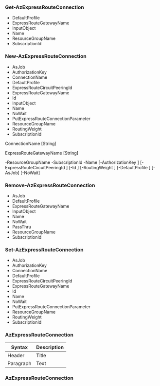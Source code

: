 ### Get-AzExpressRouteConnection
  - DefaultProfile
  - ExpressRouteGatewayName
  - InputObject
  - Name
  - ResourceGroupName
  - SubscriptionId


### New-AzExpressRouteConnection
  - AsJob
  - AuthorizationKey
  - ConnectionName
  - DefaultProfile
  - ExpressRouteCircuitPeeringId
  - ExpressRouteGatewayName
  - Id
  - InputObject
  - Name
  - NoWait
  - PutExpressRouteConnectionParameter
  - ResourceGroupName
  - RoutingWeight
  - SubscriptionId



ConnectionName [String]

ExpressRouteGatewayName [String]

-ResourceGroupName <String>
-SubscriptionId <String>
-Name <String> 
[-AuthorizationKey <String>]
[-ExpressRouteCircuitPeeringId <String>]
[-Id <String>]
[-RoutingWeight <Int32>]
[-DefaultProfile <PSObject>]
[-AsJob]
[-NoWait]






### Remove-AzExpressRouteConnection
  - AsJob 
  - DefaultProfile
  - ExpressRouteGatewayName
  - InputObject
  - Name
  - NoWait
  - PassThru
  - ResourceGroupName
  - SubscriptionId


### Set-AzExpressRouteConnection
  - AsJob
  - AuthorizationKey
  - ConnectionName
  - DefaultProfile
  - ExpressRouteCircuitPeeringId
  - ExpressRouteGatewayName
  - Id
  - Name
  - NoWait
  - PutExpressRouteConnectionParameter
  - ResourceGroupName
  - RoutingWeight
  - SubscriptionId


### AzExpressRouteConnection
| Syntax      | Description |
| ----------- | ----------- |
| Header      | Title       |
| Paragraph   | Text        |

### AzExpressRouteConnection